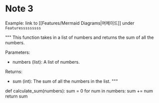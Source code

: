# Note 3

Example: link to [[Features/Mermaid Diagrams|머메이드]] under `Featuresssssssss`

"""
This function takes in a list of numbers and returns the sum of all the numbers.

Parameters:
- numbers (list): A list of numbers.

Returns:
- sum (int): The sum of all the numbers in the list.
"""

def calculate_sum(numbers):
    sum = 0
    for num in numbers:
        sum += num
    return sum
